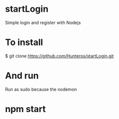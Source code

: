 startLogin
==========

Simple login and register with Nodejs

To install
==========
$ git clone https://github.com/Hunteros/startLogin.git

And run
=========
Run as sudo because the nodemon
# npm start
